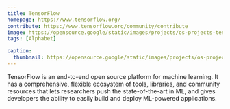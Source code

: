 ```yaml
---
title: TensorFlow
homepage: https://www.tensorflow.org/
contribute: https://www.tensorflow.org/community/contribute
image: https://opensource.google/static/images/projects/os-projects-tensorflow.svg
tags: [Alphabet]

caption:
  thumbnail: https://opensource.google/static/images/projects/os-projects-tensorflow.svg
---
```


TensorFlow is an end-to-end open source platform for machine learning. It has a comprehensive, flexible ecosystem of tools, libraries, and community resources that lets researchers push the state-of-the-art in ML, and gives developers the ability to easily build and deploy ML-powered applications.